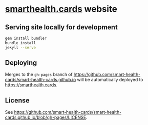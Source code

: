 # [smarthealth.cards](https://smarthealth.cards) website

## Serving site locally for development

```sh
gem install bundler
bundle install
jekyll --serve
```

## Deploying

Merges to the `gh-pages` branch of <https://github.com/smart-health-cards/smart-health-cards.github.io> will be automatically deployed to <https://smarthealth.cards>.

## License

See <https://github.com/smart-health-cards/smart-health-cards.github.io/blob/gh-pages/LICENSE>.